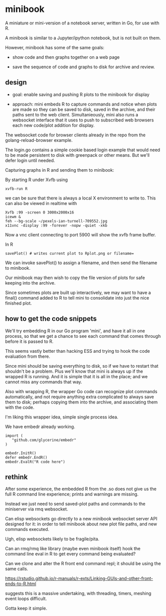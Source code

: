 minibook
========

A miniature or mini-version of a notebook server, 
written in Go, for use with R.

A minibook is similar to a Jupyter/ipython notebook, but 
is not built on them.

However, minibook has some of the same goals:

* show code and then graphs together on a web page

* save the sequence of code and graphs to disk for archive and review.

design
------

* goal: enable saving and pushing R plots to the minibook for
  display

* approach: mini embeds R to capture commands and notice
   when plots are made so they can be saved to disk, saved in the archive,
   and their paths sent to the web client.
   Simultanieously, mini also runs a websocket interface 
   that it uses to push to subscribed web browsers 
   each new code/plot addition for display.
   
The websocket code for browser clients already in the repo
from the golang-reload-browser example.

The login.go contains a simple cookie based login example
that would need to be made persistent to disk with
greenpack or other means. But we'll defer login until needed.

Capturing graphs in R and sending them to minibook:

By starting R under Xvfb using

~~~
xvfb-run R
~~~

we can be sure that there is always a local X environment
to write to. This can also be viewed in realtime with

~~~
Xvfb :99 -screen 0 3000x2000x16
icewm &
feh --bg-scale ~/pexels-ian-turnell-709552.jpg
x11vnc -display :99 -forever -nopw -quiet -xkb
~~~

Now a vnc client connecting to port 5900 will
show the xvfb frame buffer.

In R
~~~
savePlot() # writes current plot to Rplot.png or filename=
~~~

We can invoke savePlot() to assign a filename,
and then send the filename to minibook.

Our minibook may then wish to copy the file
version of plots for safe keeping into the archive.

Since sometimes plots are built up interactively, we
may want to have a final() command added to R to tell
mini to consolidate into just the nice finished plot.

how to get the code snippets
----------------------------

We'll try embedding R in our Go program 'mini',
and have it all in one process, so that we get a chance to
see each command that comes through before
it is passed to R. 

This seems vastly better than hacking ESS and
trying to hook the code evaluation from there.

Since mini should be saving everything to disk,
so if we have to restart that shouldn't be
a problem. Plus we'll know that mini is
always up if the wrapped R is running. And
it is simple that it is all in the place; and
we cannot miss any commands that way.

Also with wrapping R, the wrapper Go code
can recognize plot commands automatically,
and not require anything extra complicated to
always save them to disk; perhaps copying
them into the archive, and associating them
with the code.

I'm liking this wrapper idea, simple single
process idea.

We have embedr already working.

~~~
import (
   "github.com/glycerine/embedr"
)

embedr.InitR()
defer embedr.EndR()
embedr.EvalR("R code here")

~~~


rethink
-------

After some experience, the embedded R from the .so does not
give us the full R command line experience; prints and
warnings are missing.

Instead we just need to send saved-plot paths and commands
to the miniserver via rmq websocket.

Can elisp websockets go directly to a new minibook websocket
server API designed for it: in order to tell minibook
about new plot file paths, and new commands executed.

Ugh, elisp websockets likely to be fragile/pita.

Can an rmq/rmq like library (maybe even minibook itself)
hook the command line eval in R
to get every command being evaluated?

Can we clone and alter the R front end command repl;
it should be using the same calls.

https://rstudio.github.io/r-manuals/r-exts/Linking-GUIs-and-other-front-ends-to-R.html

suggests this is a massive undertaking, with threading,
timers, meshing event loops difficult.

Gotta keep it simple.



